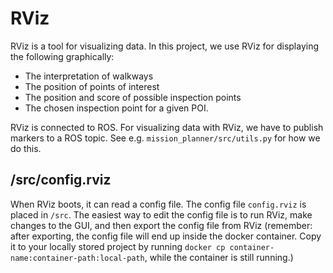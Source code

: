 # RViz

RViz is a tool for visualizing data. In this project, we use RViz for displaying the following graphically:

- The interpretation of walkways
- The position of points of interest
- The position and score of possible inspection points
- The chosen inspection point for a given POI.

RViz is connected to ROS. For visualizing data with RViz, we have to publish markers to a ROS topic. See e.g. `mission_planner/src/utils.py` for how we do this.

## /src/config.rviz

When RViz boots, it can read a config file. The config file `config.rviz` is placed in `/src`. The easiest way to edit the config file is to run RViz, make changes to the GUI, and then export the config file from RViz (remember: after exporting, the config file will end up inside the docker container. Copy it to your locally stored project by running `docker cp container-name:container-path:local-path`, while the container is still running.)